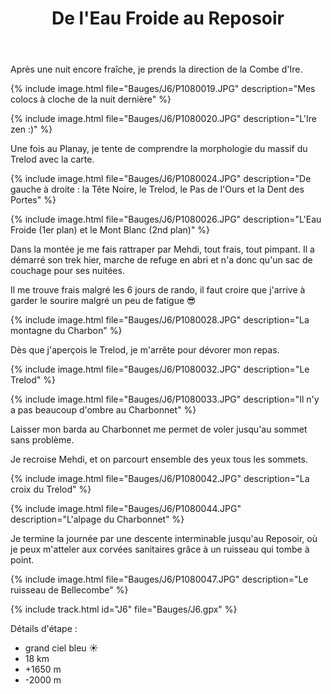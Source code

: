 ﻿---
title: "De l'Eau Froide au Reposoir"
permalink: /Bauges/J6/
sidebar:
  nav: "bauges"
enable_tracks: true
---

Après une nuit encore fraîche, je prends la direction de la Combe d'Ire.

{% include image.html file="Bauges/J6/P1080019.JPG" description="Mes colocs à cloche de la nuit dernière" %}

{% include image.html file="Bauges/J6/P1080020.JPG" description="L'Ire zen :)" %}

Une fois au Planay, je tente de comprendre la morphologie du massif du Trelod avec la carte.

{% include image.html file="Bauges/J6/P1080024.JPG" description="De gauche à droite : la Tête Noire, le Trelod, le Pas de l'Ours et la Dent des Portes" %}

{% include image.html file="Bauges/J6/P1080026.JPG" description="L'Eau Froide (1er plan) et le Mont Blanc (2nd plan)" %}

Dans la montée je me fais rattraper par Mehdi, tout frais, tout pimpant. Il a démarré son trek hier, marche de refuge en abri et n'a donc qu'un sac de couchage pour ses nuitées.

Il me trouve frais malgré les 6 jours de rando, il faut croire que j'arrive à garder le sourire malgré un peu de fatigue :sunglasses:

{% include image.html file="Bauges/J6/P1080028.JPG" description="La montagne du Charbon" %}

Dès que j'aperçois le Trelod, je m'arrête pour dévorer mon repas.

{% include image.html file="Bauges/J6/P1080032.JPG" description="Le Trelod" %}

{% include image.html file="Bauges/J6/P1080033.JPG" description="Il n'y a pas beaucoup d'ombre au Charbonnet" %}

Laisser mon barda au Charbonnet me permet de voler jusqu'au sommet sans problème.

Je recroise Mehdi, et on parcourt ensemble des yeux tous les sommets.

{% include image.html file="Bauges/J6/P1080042.JPG" description="La croix du Trelod" %}

{% include image.html file="Bauges/J6/P1080044.JPG" description="L'alpage du Charbonnet" %}

Je termine la journée par une descente interminable jusqu'au Reposoir, où je peux m'atteler aux corvées sanitaires grâce à un ruisseau qui tombe à point.

{% include image.html file="Bauges/J6/P1080047.JPG" description="Le ruisseau de Bellecombe" %}


{% include track.html id="J6" file="Bauges/J6.gpx" %}

Détails d'étape :
* grand ciel bleu :sunny:
* 18 km
* +1650 m
* -2000 m
